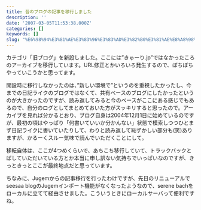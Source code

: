 ```yaml
---
title: 昔のブログの記事を移行しました
description: ''
date: '2007-03-05T11:53:38.000Z'
categories: []
keywords: []
slug: "%E6%98%94%E3%81%AE%E3%83%96%E3%83%AD%E3%82%B0%E3%81%AE%E8%A8%98%E4%BA%8B%E3%82%92%E7%A7%BB%E8%A1%8C%E3%81%97%E3%81%BE%E3%81%97%E3%81%9F"
---
```

カテゴリ「旧ブログ」を新設しました。ここには”きゅーり.jp”ではなかったころのアーカイブを移行しています。URL修正とかいろいろ発生するので、ぼちぼちやっていこうかと思ってます。

開設時に移行しなかったのは、”新しい環境で”というのを重視したかったし、今までの日記ライクのブログではなくて、共有ベースのブログにしたかったというのが大きかったのですが、読み返してみると今のベースがここにある感じでもあるので、自分のログとしてまとめておいた方がスッキリすると思ったので。アーカイブを見れば分かるとおり、ブログ自身は2004年12月1日に始めているのですが、最初の頃はやっぱり「何書いていいか分かんない」状態で模索しつつひとまず日記ライクに書いていたりして、わりと読み返して恥ずかしい部分も(笑)ありますが、かるーくスルー気味で読んでいただくことにして。

移転自体は、ここが4つめくらいで、あちこち移行していて、トラックバックとばしていただいている方とか本当に申し訳ない気持ちでいっぱいなのですが、きっときっとここが最終地点だと思っています。

ちなみに、Jugemからの記事移行を行ったわけですが、先日のリニューアルでseesaa blogのJugemインポート機能がなくなったようなので、serene bachをローカルに立てて経由させました。こういうときにローカルサーバって便利ですね。